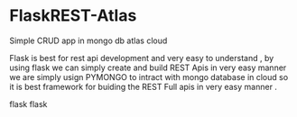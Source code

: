 # FlaskREST-Atlas
Simple CRUD app in mongo db atlas cloud


Flask is best for rest api development and very easy to understand , by using flask we can simply create and build REST Apis in very easy manner we are simply usign PYMONGO to intract with mongo database in cloud so it is best framework for buiding the REST Full apis in very easy manner .

flask flask


  


